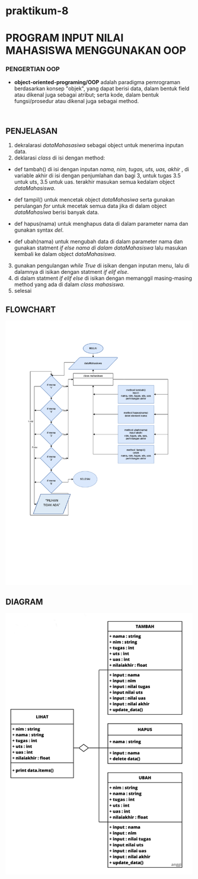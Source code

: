 # praktikum-8
# **PROGRAM INPUT NILAI MAHASISWA MENGGUNAKAN OOP**
### **PENGERTIAN OOP**
- **object-oriented-programing/OOP** adalah paradigma pemrograman berdasarkan konsep "objek", yang dapat berisi data, dalam bentuk field atau dikenal juga sebagai atribut; serta kode, dalam bentuk fungsi/prosedur atau dikenal juga sebagai method.
<br>





## **PENJELASAN**
1. dekralarasi *dataMahasasiwa* sebagai object untuk menerima inputan data.
2. deklarasi *class* di isi dengan method:
- def tambah() di isi dengan inputan *nama, nim, tugas, uts, uas, akhir* , di variable akhir di isi dengan penjumlahan dan bagi 3, untuk tugas 3.5 untuk uts, 3.5 untuk uas. terakhir masukan semua kedalam object *dataMahasiswa*.

- def tampil() untuk mencetak object *dataMahasiwa* serta gunakan perulangan *for* untuk mecetak semua data jika di dalam object  *dataMahasiwa* berisi banyak data.
- def hapus(nama) untuk menghapus data di dalam parameter nama dan gunakan syntax *del*.
- def ubah(nama) untuk mengubah data di dalam parameter nama  dan gunakan statment *if else nama di dalam dataMahasiswa* lalu masukan kembali ke dalam object *dataMahasiswa*.
3. gunakan pengulangan *while True* di isikan dengan inputan menu, lalu di dalamnya di isikan dengan statment *if elif else*.
4. di dalam statment *if elif else* di isikan dengan memanggil masing-masing method yang ada di dalam *class mahasiswa*.
5. selesai
## **FLOWCHART**
![Gambar 1](image/flowchart.png)
## **DIAGRAM**
![Gambar 1](image/diagram.jpeg)